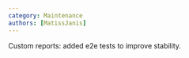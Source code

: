 ```yaml
---
category: Maintenance
authors: [MatissJanis]
---
```


Custom reports: added e2e tests to improve stability.
